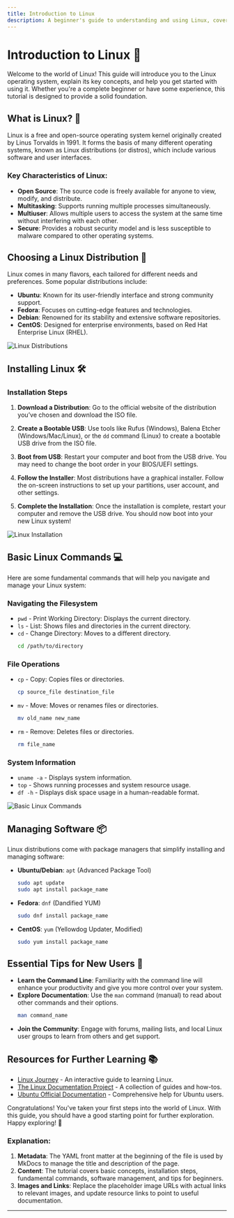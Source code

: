 ```yaml
---
title: Introduction to Linux
description: A beginner's guide to understanding and using Linux, covering installation, basic commands, and essential tips for new users.
---
```


# Introduction to Linux 🐧

Welcome to the world of Linux! This guide will introduce you to the Linux operating system, explain its key concepts, and help you get started with using it. Whether you're a complete beginner or have some experience, this tutorial is designed to provide a solid foundation.

## What is Linux? 🤔

Linux is a free and open-source operating system kernel originally created by Linus Torvalds in 1991. It forms the basis of many different operating systems, known as Linux distributions (or distros), which include various software and user interfaces.

### Key Characteristics of Linux:

- **Open Source**: The source code is freely available for anyone to view, modify, and distribute.
- **Multitasking**: Supports running multiple processes simultaneously.
- **Multiuser**: Allows multiple users to access the system at the same time without interfering with each other.
- **Secure**: Provides a robust security model and is less susceptible to malware compared to other operating systems.

## Choosing a Linux Distribution 🧩

Linux comes in many flavors, each tailored for different needs and preferences. Some popular distributions include:

- **Ubuntu**: Known for its user-friendly interface and strong community support.
- **Fedora**: Focuses on cutting-edge features and technologies.
- **Debian**: Renowned for its stability and extensive software repositories.
- **CentOS**: Designed for enterprise environments, based on Red Hat Enterprise Linux (RHEL).

![Linux Distributions](https://example.com/linux-distributions.png)

## Installing Linux 🛠️

### Installation Steps

1. **Download a Distribution**: Go to the official website of the distribution you’ve chosen and download the ISO file.

2. **Create a Bootable USB**: Use tools like Rufus (Windows), Balena Etcher (Windows/Mac/Linux), or the `dd` command (Linux) to create a bootable USB drive from the ISO file.

3. **Boot from USB**: Restart your computer and boot from the USB drive. You may need to change the boot order in your BIOS/UEFI settings.

4. **Follow the Installer**: Most distributions have a graphical installer. Follow the on-screen instructions to set up your partitions, user account, and other settings.

5. **Complete the Installation**: Once the installation is complete, restart your computer and remove the USB drive. You should now boot into your new Linux system!

![Linux Installation](https://example.com/linux-installation.png)

## Basic Linux Commands 💻

Here are some fundamental commands that will help you navigate and manage your Linux system:

### Navigating the Filesystem

- `pwd` - Print Working Directory: Displays the current directory.
- `ls` - List: Shows files and directories in the current directory.
- `cd` - Change Directory: Moves to a different directory.
  ```bash
  cd /path/to/directory
  ```

### File Operations

- `cp` - Copy: Copies files or directories.
  ```bash
  cp source_file destination_file
  ```
- `mv` - Move: Moves or renames files or directories.
  ```bash
  mv old_name new_name
  ```
- `rm` - Remove: Deletes files or directories.
  ```bash
  rm file_name
  ```

### System Information

- `uname -a` - Displays system information.
- `top` - Shows running processes and system resource usage.
- `df -h` - Displays disk space usage in a human-readable format.

![Basic Linux Commands](https://example.com/basic-linux-commands.png)

## Managing Software 📦

Linux distributions come with package managers that simplify installing and managing software:

- **Ubuntu/Debian**: `apt` (Advanced Package Tool)
  ```bash
  sudo apt update
  sudo apt install package_name
  ```
- **Fedora**: `dnf` (Dandified YUM)
  ```bash
  sudo dnf install package_name
  ```
- **CentOS**: `yum` (Yellowdog Updater, Modified)
  ```bash
  sudo yum install package_name
  ```

## Essential Tips for New Users 🌟

- **Learn the Command Line**: Familiarity with the command line will enhance your productivity and give you more control over your system.
- **Explore Documentation**: Use the `man` command (manual) to read about other commands and their options.
  ```bash
  man command_name
  ```
- **Join the Community**: Engage with forums, mailing lists, and local Linux user groups to learn from others and get support.

## Resources for Further Learning 📚

- [Linux Journey](https://linuxjourney.com) - An interactive guide to learning Linux.
- [The Linux Documentation Project](https://tldp.org) - A collection of guides and how-tos.
- [Ubuntu Official Documentation](https://help.ubuntu.com) - Comprehensive help for Ubuntu users.

Congratulations! You've taken your first steps into the world of Linux. With this guide, you should have a good starting point for further exploration. Happy exploring! 🚀

### Explanation:

1. **Metadata**: The YAML front matter at the beginning of the file is used by MkDocs to manage the title and description of the page.
2. **Content**: The tutorial covers basic concepts, installation steps, fundamental commands, software management, and tips for beginners.
3. **Images and Links**: Replace the placeholder image URLs with actual links to relevant images, and update resource links to point to useful documentation.


---
